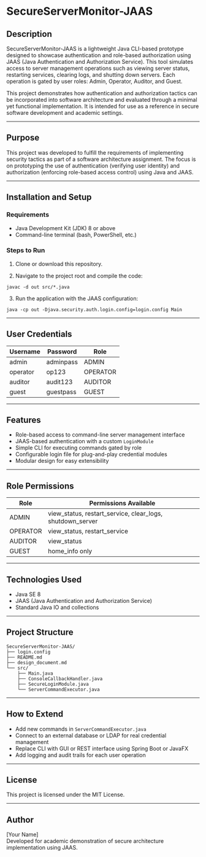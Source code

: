 # SecureServerMonitor-JAAS

## Description

SecureServerMonitor-JAAS is a lightweight Java CLI-based prototype designed to showcase authentication and role-based authorization using JAAS (Java Authentication and Authorization Service). This tool simulates access to server management operations such as viewing server status, restarting services, clearing logs, and shutting down servers. Each operation is gated by user roles: Admin, Operator, Auditor, and Guest.

This project demonstrates how authentication and authorization tactics can be incorporated into software architecture and evaluated through a minimal yet functional implementation. It is intended for use as a reference in secure software development and academic settings.

---

## Purpose

This project was developed to fulfill the requirements of implementing security tactics as part of a software architecture assignment. The focus is on prototyping the use of authentication (verifying user identity) and authorization (enforcing role-based access control) using Java and JAAS.

---

## Installation and Setup

### Requirements
- Java Development Kit (JDK) 8 or above
- Command-line terminal (bash, PowerShell, etc.)

### Steps to Run

1. Clone or download this repository.

2. Navigate to the project root and compile the code:

```
javac -d out src/*.java
```

3. Run the application with the JAAS configuration:

```
java -cp out -Djava.security.auth.login.config=login.config Main
```

---

## User Credentials

| Username | Password   | Role     |
|----------|------------|----------|
| admin    | adminpass  | ADMIN    |
| operator | op123      | OPERATOR |
| auditor  | audit123   | AUDITOR  |
| guest    | guestpass  | GUEST    |

---

## Features

- Role-based access to command-line server management interface
- JAAS-based authentication with a custom `LoginModule`
- Simple CLI for executing commands gated by role
- Configurable login file for plug-and-play credential modules
- Modular design for easy extensibility

---

## Role Permissions

| Role     | Permissions Available                            |
|----------|--------------------------------------------------|
| ADMIN    | view_status, restart_service, clear_logs, shutdown_server |
| OPERATOR | view_status, restart_service                    |
| AUDITOR  | view_status                                     |
| GUEST    | home_info only                                  |

---

## Technologies Used

- Java SE 8
- JAAS (Java Authentication and Authorization Service)
- Standard Java IO and collections

---

## Project Structure

```
SecureServerMonitor-JAAS/
├── login.config
├── README.md
├── design_document.md
└── src/
    ├── Main.java
    ├── ConsoleCallbackHandler.java
    ├── SecureLoginModule.java
    └── ServerCommandExecutor.java
```

---

## How to Extend

- Add new commands in `ServerCommandExecutor.java`
- Connect to an external database or LDAP for real credential management
- Replace CLI with GUI or REST interface using Spring Boot or JavaFX
- Add logging and audit trails for each user operation

---

## License

This project is licensed under the MIT License.

---

## Author

[Your Name]  
Developed for academic demonstration of secure architecture implementation using JAAS.
